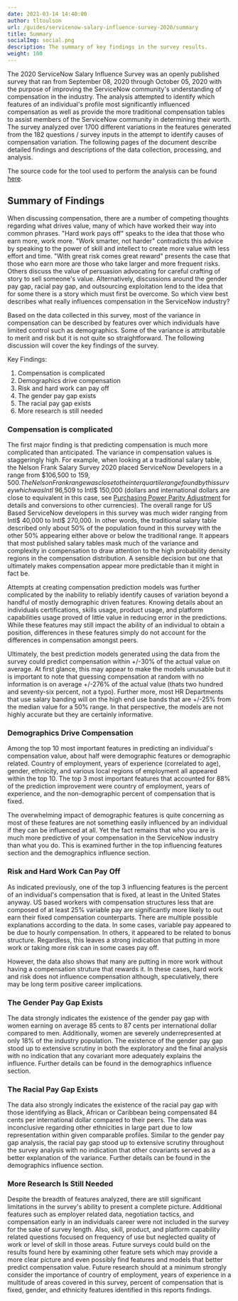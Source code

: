 ```yaml
---
date: 2021-03-14 14:40:00
author: tltoulson
url: /guides/servicenow-salary-influence-survey-2020/summary
title: Summary
socialImg: social.png
description: The summary of key findings in the survey results.
weight: 100
---
```


The 2020 ServiceNow Salary Influence Survey was an openly published survey that ran from  September 08, 2020 through October 05, 2020 with the purpose of improving the ServiceNow community's understanding of compensation in the industry. The analysis attempted to identify which features of an individual's profile most significantly influenced compensation as well as provide the more traditional compensation tables to assist members of the ServiceNow community in determining their worth. The survey analyzed over 1700 different variations in the features generated from the 182 questions / survey inputs in the attempt to identify causes of compensation variation. The following pages of the document describe detailed findings and descriptions of the data collection, processing, and analysis.

The source code for the tool used to perform the analysis can be found [here][2].

## Summary of Findings

When discussing compensation, there are a number of competing thoughts regarding what drives value, many of which have worked their way into common phrases. "Hard work pays off" speaks to the idea that those who earn more, work more. "Work smarter, not harder" contradicts this advice by speaking to the power of skill and intellect to create more value with less effort and time. "With great risk comes great reward" presents the case that those who earn more are those who take larger and more frequent risks. Others discuss the value of persuasion advocating for careful crafting of story to sell someone's value. Alternatively, discussions around the gender pay gap, racial pay gap, and outsourcing exploitation lend to the idea that for some there is a story which must first be overcome. So which view best describes what really influences compensation in the ServiceNow industry? 

Based on the data collected in this survey, most of the variance in compensation can be described by features over which individuals have limited control such as demographics. Some of the variance is attributable to merit and risk but it is not quite so straightforward. The following discussion will cover the key findings of the survey. 

Key Findings:

1. Compensation is complicated
2. Demographics drive compensation
3. Risk and hard work can pay off
4. The gender pay gap exists
5. The racial pay gap exists
6. More research is still needed

### Compensation is complicated

The first major finding is that predicting compensation is much more complicated than anticipated. The variance in compensation values is staggeringly high. For example, when looking at a traditional salary table, the Nelson Frank Salary Survey 2020 placed ServiceNow Developers in a range from $106,500 to $159,500. The Nelson Frank range was close to the interquartile range found by this survey which was Intl$ 96,509 to Intl$ 150,000 (dollars and international dollars are close to equivalent in this case, see [Purchasing Power Parity Adjustment][1] for details and conversions to other currencies). The overall range for US Based ServiceNow developers in this survey was much wider ranging from Intl$ 40,000 to Intl$ 270,000. In other words, the traditional salary table described only about 50% of the population found in this survey with the other 50% appearing either above or below the traditional range. It appears that most published salary tables mask much of the variance and complexity in compensation to draw attention to the high probability density regions in the compensation distribution. A sensible decision but one that ultimately makes compensation appear more predictable than it might in fact be.

Attempts at creating compensation prediction models was further complicated by the inability to reliably identify causes of variation beyond a handful of mostly demographic driven features. Knowing details about an individuals certifications, skills usage, product usage, and platform capabilities usage proved of little value in reducing error in the predictions. While these features may still impact the ability of an individual to obtain a position, differences in these features simply do not account for the differences in compensation amongst peers.

Ultimately, the best prediction models generated using the data from the survey could predict compensation within +/-30% of the actual value on average. At first glance, this may appear to make the models unusable but it is important to note that guessing compensation at random with no information is on average +/-276% of the actual value (thats two hundred and seventy-six percent, not a typo). Further more, most HR Departments that use salary banding will on the high end use bands that are +/-25% from the median value for a 50% range. In that perspective, the models are not highly accurate but they are certainly informative.

### Demographics Drive Compensation

Among the top 10 most important features in predicting an individual's compensation value, about half were demographic features or demographic related. Country of employment, years of experience (correlated to age), gender, ethnicity, and various local regions of employment all appeared within the top 10. The top 3 most important features that accounted for 88% of the prediction improvement were country of employment, years of experience, and the non-demographic percent of compensation that is fixed.

The overwhelming impact of demographic features is quite concerning as most of these features are not something easily influenced by an individual if they can be influenced at all. Yet the fact remains that who you are is much more predictive of your compensation in the ServiceNow industry than what you do. This is examined further in the top influencing features section and the demographics influence section.

### Risk and Hard Work Can Pay Off

As indicated previously, one of the top 3 influencing features is the percent of an individual's compensation that is fixed, at least in the United States anyway. US based workers with compensation structures less that are composed of at least 25% variable pay are significantly more likely to out earn their fixed compensation counterparts. There are multiple possible explanations according to the data. In some cases, variable pay appeared to be due to hourly compensation. In others, it appeared to be related to bonus structure. Regardless, this leaves a strong indication that putting in more work or taking more risk can in some cases pay off. 

However, the data also shows that many are putting in more work without having a compensation struture that rewards it. In these cases, hard work and risk does not influence compensation although, speculatively, there may be long term positive career implications.

### The Gender Pay Gap Exists

The data strongly indicates the existence of the gender pay gap with women earning on average 85 cents to 87 cents per international dollar compared to men. Additionally, women are severely underrepresented at only 18% of the industry population. The existence of the gender pay gap stood up to extensive scrutiny in both the exploratory and the final analysis with no indication that any covariant more adequately explains the influence. Further details can be found in the demographics influence section.

### The Racial Pay Gap Exists

The data also strongly indicates the existence of the racial pay gap with those identifying as Black, African or Caribbean being compensated 84 cents per international dollar compared to their peers. The data was inconclusive regarding other ethnicities in large part due to low representation within given comparable profiles. Similar to the gender pay gap analysis, the racial pay gap stood up to extensive scrutiny throughout the survey analysis with no indication that other covariants served as a better explanation of the variance. Further details can be found in the demographics influence section.

### More Research Is Still Needed

Despite the breadth of features analyzed, there are still significant limitations in the survey's ability to present a complete picture. Additional features such as employer related data, negotiation tactics, and compensation early in an individuals career were not included in the survey for the sake of survey length. Also, skill, product, and platform capability related questions focused on frequency of use but neglected quality of work or level of skill in those areas. Future surveys could build on the results found here by examining other feature sets which may provide a more clear picture and even possibly find features and models that better predict compensation value. Future research should at a minimum strongly consider the importance of country of employment, years of experience in a multitude of areas covered in this survey, percent of compensation that is fixed, gender, and ethnicity features identified in this reports findings.

[1]: /guides/servicenow-salary-influence-survey-2020/methods/#purchasing-power-parity-adjustment
[2]: https://github.com/tltoulson/salarySurveyAnalysisTool2020